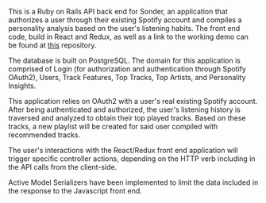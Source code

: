 This is a Ruby on Rails API back end for Sonder, an application that authorizes a user through their existing Spotify account and compiles a personality analysis based on the user's listening habits. The front end code, build in React and Redux, as well as a link to the working demo can be found at [this](https://github.com/laurkim/SonderFrontEnd) repository.

The database is built on PostgreSQL. The domain for this application is comprised of Login (for authorization and authentication through Spotify OAuth2), Users, Track Features, Top Tracks, Top Artists, and Personality Insights.

This application relies on OAuth2 with a user's real existing Spotify account. After being authenticated and authorized, the user's listening history is traversed and analyzed to obtain their top played tracks. Based on these tracks, a new playlist will be created for said user compiled with recommended tracks.

The user's interactions with the React/Redux front end application will trigger specific controller actions, depending on the HTTP verb including in the API calls from the client-side.

Active Model Serializers have been implemented to limit the data included in the response to the Javascript front end.
